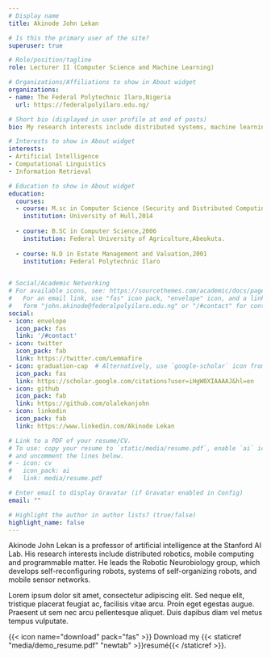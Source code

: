 ```yaml
---
# Display name
title: Akinode John Lekan

# Is this the primary user of the site?
superuser: true

# Role/position/tagline
role: Lecturer II (Computer Science and Machine Learning)

# Organizations/Affiliations to show in About widget
organizations:
- name: The Federal Polytechnic Ilaro,Nigeria
  url: https://federalpolyilaro.edu.ng/

# Short bio (displayed in user profile at end of posts)
bio: My research interests include distributed systems, machine learning,computational thinking and safety critical systems.

# Interests to show in About widget
interests:
- Artificial Intelligence
- Computational Linguistics
- Information Retrieval

# Education to show in About widget
education:
  courses:
  - course: M.sc in Computer Science (Security and Distributed Computing)
    institution: University of Hull,2014
    
  - course: B.SC in Computer Science,2006
    institution: Federal University of Agriculture,Abeokuta.
    
  - course: N.D in Estate Management and Valuation,2001
    institution: Federal Polytechnic Ilaro
    

# Social/Academic Networking
# For available icons, see: https://sourcethemes.com/academic/docs/page-builder/#icons
#   For an email link, use "fas" icon pack, "envelope" icon, and a link in the
#   form "john.akinode@federalpolyilaro.edu.ng" or "/#contact" for contact widget.
social:
- icon: envelope
  icon_pack: fas
  link: '/#contact'
- icon: twitter
  icon_pack: fab
  link: https://twitter.com/Lemmafire
- icon: graduation-cap  # Alternatively, use `google-scholar` icon from `ai` icon pack
  icon_pack: fas
  link: https://scholar.google.com/citations?user=iHgW0XIAAAAJ&hl=en
- icon: github
  icon_pack: fab
  link: https://github.com/olalekanjohn
- icon: linkedin
  icon_pack: fab
  link: https://www.linkedin.com/Akinode Lekan

# Link to a PDF of your resume/CV.
# To use: copy your resume to `static/media/resume.pdf`, enable `ai` icons in `params.toml`, 
# and uncomment the lines below.
# - icon: cv
#   icon_pack: ai
#   link: media/resume.pdf

# Enter email to display Gravatar (if Gravatar enabled in Config)
email: ""

# Highlight the author in author lists? (true/false)
highlight_name: false
---
```


Akinode John Lekan is a professor of artificial intelligence at the Stanford AI Lab. His research interests include distributed robotics, mobile computing and programmable matter. He leads the Robotic Neurobiology group, which develops self-reconfiguring robots, systems of self-organizing robots, and mobile sensor networks.

Lorem ipsum dolor sit amet, consectetur adipiscing elit. Sed neque elit, tristique placerat feugiat ac, facilisis vitae arcu. Proin eget egestas augue. Praesent ut sem nec arcu pellentesque aliquet. Duis dapibus diam vel metus tempus vulputate.

{{< icon name="download" pack="fas" >}} Download my {{< staticref "media/demo_resume.pdf" "newtab" >}}resumé{{< /staticref >}}.
